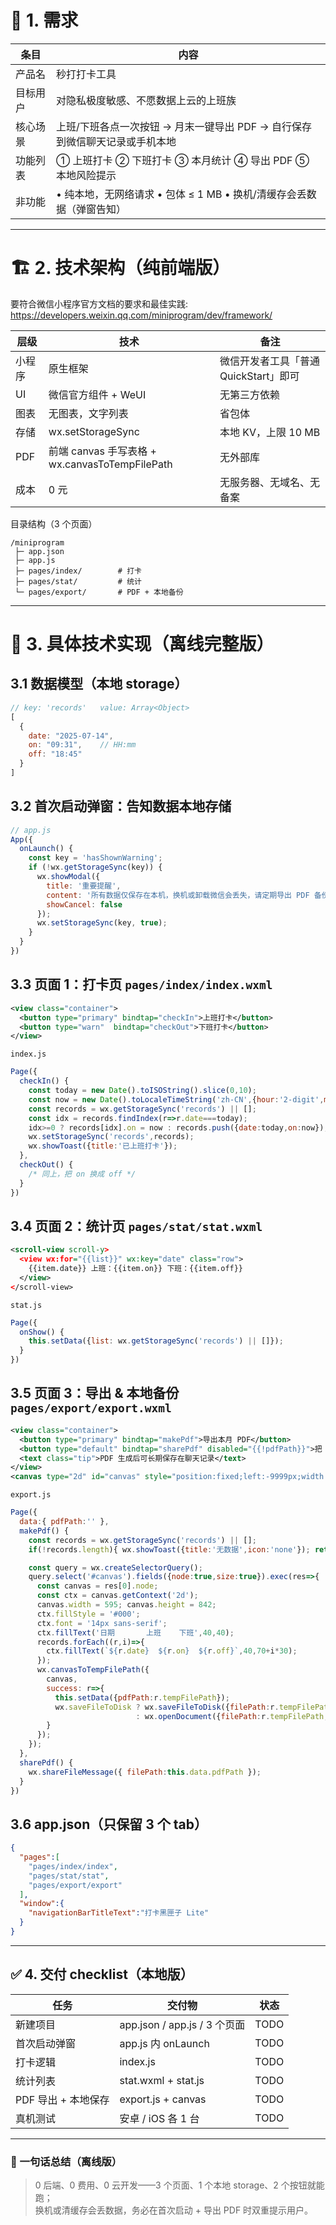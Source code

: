 
# 📄 1. 需求

| 条目 | 内容 |
|---|---|
| 产品名 | 秒打打卡工具 |
| 目标用户 | 对隐私极度敏感、不愿数据上云的上班族 |
| 核心场景 | 上班/下班各点一次按钮 → 月末一键导出 PDF → 自行保存到微信聊天记录或手机本地 |
| 功能列表 | ① 上班打卡 ② 下班打卡 ③ 本月统计 ④ 导出 PDF ⑤ 本地风险提示 |
| 非功能 | • 纯本地，无网络请求 • 包体 ≤ 1 MB • 换机/清缓存会丢数据（弹窗告知） |

---

# 🏗️ 2. 技术架构（纯前端版）
要符合微信小程序官方文档的要求和最佳实践: https://developers.weixin.qq.com/miniprogram/dev/framework/ 

| 层级 | 技术 | 备注 |
|---|---|---|
| 小程序 | 原生框架 | 微信开发者工具「普通 QuickStart」即可 |
| UI | 微信官方组件 + WeUI | 无第三方依赖 |
| 图表 | 无图表，文字列表 | 省包体 |
| 存储 | wx.setStorageSync | 本地 KV，上限 10 MB |
| PDF | 前端 canvas 手写表格 + wx.canvasToTempFilePath | 无外部库 |
| 成本 | 0 元 | 无服务器、无域名、无备案 |

目录结构（3 个页面）  
```
/miniprogram
 ├─ app.json
 ├─ app.js
 ├─ pages/index/        # 打卡
 ├─ pages/stat/         # 统计
 └─ pages/export/       # PDF + 本地备份
```

---

# 🔧 3. 具体技术实现（离线完整版）

## 3.1 数据模型（本地 storage）

```js
// key: 'records'   value: Array<Object>
[
  {
    date: "2025-07-14",
    on: "09:31",    // HH:mm
    off: "18:45"
  }
]
```

## 3.2 首次启动弹窗：告知数据本地存储

```js
// app.js
App({
  onLaunch() {
    const key = 'hasShownWarning';
    if (!wx.getStorageSync(key)) {
      wx.showModal({
        title: '重要提醒',
        content: '所有数据仅保存在本机，换机或卸载微信会丢失，请定期导出 PDF 备份！',
        showCancel: false
      });
      wx.setStorageSync(key, true);
    }
  }
})
```

## 3.3 页面 1：打卡页 `pages/index/index.wxml`

```xml
<view class="container">
  <button type="primary" bindtap="checkIn">上班打卡</button>
  <button type="warn"  bindtap="checkOut">下班打卡</button>
</view>
```

`index.js`

```js
Page({
  checkIn() {
    const today = new Date().toISOString().slice(0,10);
    const now = new Date().toLocaleTimeString('zh-CN',{hour:'2-digit',minute:'2-digit'});
    const records = wx.getStorageSync('records') || [];
    const idx = records.findIndex(r=>r.date===today);
    idx>=0 ? records[idx].on = now : records.push({date:today,on:now});
    wx.setStorageSync('records',records);
    wx.showToast({title:'已上班打卡'});
  },
  checkOut() {
    /* 同上，把 on 换成 off */
  }
})
```

## 3.4 页面 2：统计页 `pages/stat/stat.wxml`

```xml
<scroll-view scroll-y>
  <view wx:for="{{list}}" wx:key="date" class="row">
    {{item.date}} 上班：{{item.on}} 下班：{{item.off}}
  </view>
</scroll-view>
```

`stat.js`

```js
Page({
  onShow() {
    this.setData({list: wx.getStorageSync('records') || []});
  }
})
```

## 3.5 页面 3：导出 & 本地备份 `pages/export/export.wxml`

```xml
<view class="container">
  <button type="primary" bindtap="makePdf">导出本月 PDF</button>
  <button type="default" bindtap="sharePdf" disabled="{{!pdfPath}}">把 PDF 发给自己</button>
  <text class="tip">PDF 生成后可长期保存在聊天记录</text>
</view>
<canvas type="2d" id="canvas" style="position:fixed;left:-9999px;width:595px;height:842px"/>
```

`export.js`

```js
Page({
  data:{ pdfPath:'' },
  makePdf() {
    const records = wx.getStorageSync('records') || [];
    if(!records.length){ wx.showToast({title:'无数据',icon:'none'}); return; }

    const query = wx.createSelectorQuery();
    query.select('#canvas').fields({node:true,size:true}).exec(res=>{
      const canvas = res[0].node;
      const ctx = canvas.getContext('2d');
      canvas.width = 595; canvas.height = 842;
      ctx.fillStyle = '#000';
      ctx.font = '14px sans-serif';
      ctx.fillText('日期       上班    下班',40,40);
      records.forEach((r,i)=>{
        ctx.fillText(`${r.date}  ${r.on}  ${r.off}`,40,70+i*30);
      });
      wx.canvasToTempFilePath({
        canvas,
        success: r=>{
          this.setData({pdfPath:r.tempFilePath});
          wx.saveFileToDisk ? wx.saveFileToDisk({filePath:r.tempFilePath}) 
                            : wx.openDocument({filePath:r.tempFilePath,showMenu:true});
        }
      });
    });
  },
  sharePdf() {
    wx.shareFileMessage({ filePath:this.data.pdfPath });
  }
})
```

## 3.6 app.json（只保留 3 个 tab）

```json
{
  "pages":[
    "pages/index/index",
    "pages/stat/stat",
    "pages/export/export"
  ],
  "window":{
    "navigationBarTitleText":"打卡黑匣子 Lite"
  }
}
```

---

## ✅ 4. 交付 checklist（本地版）

| 任务 | 交付物 | 状态 |
|---|---|---|
| 新建项目 | app.json / app.js / 3 个页面 | TODO |
| 首次启动弹窗 | app.js 内 onLaunch | TODO |
| 打卡逻辑 | index.js | TODO |
| 统计列表 | stat.wxml + stat.js | TODO |
| PDF 导出 + 本地保存 | export.js + canvas | TODO |
| 真机测试 | 安卓 / iOS 各 1 台 | TODO |

---

### 🎯 一句话总结（离线版）

> 0 后端、0 费用、0 云开发——3 个页面、1 个本地 storage、2 个按钮就能跑；  
> 换机或清缓存会丢数据，务必在首次启动 + 导出 PDF 时双重提示用户。